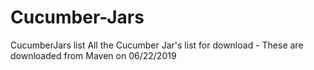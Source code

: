 # Cucumber-Jars
CucumberJars list
All the Cucumber Jar's list for download - These are downloaded from Maven on 06/22/2019
